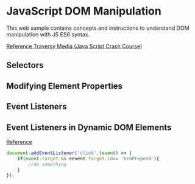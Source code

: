 # JavaScript DOM Manipulation

This web sample contains concepts and instructions to understand DOM manipulation with JS ES6 syntax.

[Reference Traversy Media (Java Script Crash Course)](https://www.youtube.com/watch?v=0ik6X4DJKCc&list=PLillGF-RfqbYE6Ik_EuXA2iZFcE082B3s)

## Selectors

## Modifying Element Properties

## Event Listeners

## Event Listeners in Dynamic DOM Elements

[Reference](https://stackoverflow.com/questions/34896106/attach-event-to-dynamic-elements-in-javascript)

```javascript
document.addEventListener('click',(event) => {
    if(event.target && eevent.target.id== 'brnPrepend'){
        //do something
    }
});
```
